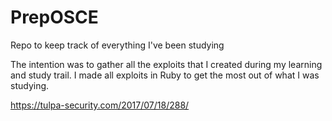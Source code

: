 # PrepOSCE
Repo to keep track of everything I've been studying

The intention was to gather all the exploits that I created during my learning and study trail.
I made all exploits in Ruby to get the most out of what I was studying.

https://tulpa-security.com/2017/07/18/288/
